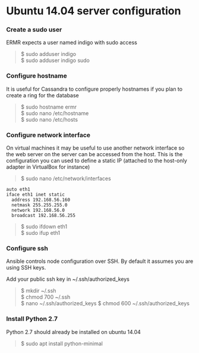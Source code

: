 # Ubuntu 14.04 server configuration


### Create a sudo user

ERMR expects a user named indigo with sudo access

> $ sudo adduser indigo  
> $ sudo adduser indigo sudo


### Configure hostname

It is useful for Cassandra to configure properly hostnames if you plan to 
create a ring for the database

> $ sudo hostname ermr  
> $ sudo nano /etc/hostname  
> $ sudo nano /etc/hosts


### Configure network interface

On virtual machines it may be useful to use another network interface so the
web server on the server can be accessed from the host. This is the 
configuration you can used to define a static IP (attached to the host-only
adapter in VirtualBox for instance)


> $ sudo nano /etc/network/interfaces

```
auto eth1  
iface eth1 inet static  
  address 192.168.56.160  
  netmask 255.255.255.0  
  network 192.168.56.0  
  broadcast 192.168.56.255
```

> $ sudo ifdown eth1  
> $ sudo ifup eth1


### Configure ssh

Ansible controls node configuration over SSH. By default it assumes you are 
using SSH keys.

Add your public ssh key in ~/.ssh/authorized_keys

> $ mkdir ~/.ssh  
> $ chmod 700 ~/.ssh  
> $ nano ~/.ssh/authorized_keys
> $ chmod 600 ~/.ssh/authorized_keys


### Install Python 2.7

Python 2.7 should already be installed on ubuntu 14.04

> $ sudo apt install python-minimal

